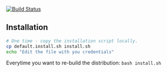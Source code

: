 [![Build Status](https://travis-ci.org/Gizra/IBLI.png?branch=master)](https://travis-ci.org/Gizra/IBLI)

## Installation

```bash
# One time - copy the installation script locally.
cp default.install.sh install.sh
echo "Edit the file with you credentials"
```

Everytime you want to re-build the distribution: ``bash install.sh``

